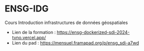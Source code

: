 # ENSG-IDG
Cours Introduction infrastructures de données géospatiales


- Lien de la formation : https://ensg-dockerized-sdi-2024-tvno.vercel.app/
- Lien du pad : https://mensuel.framapad.org/p/ensg_sdi-a7wd